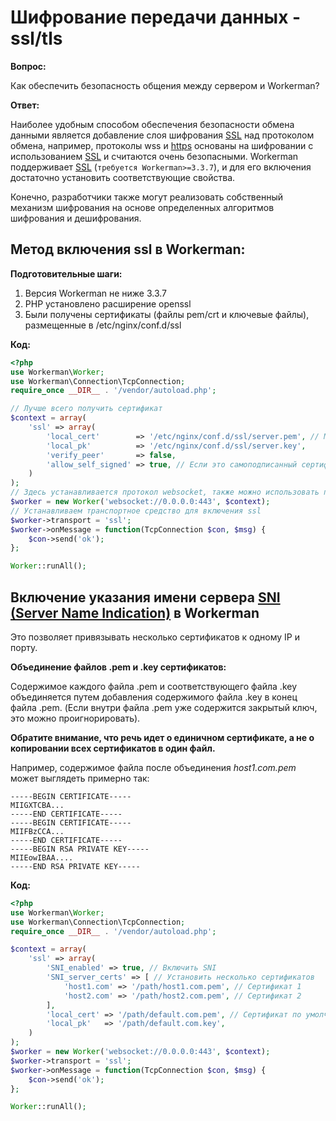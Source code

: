 # Шифрование передачи данных - ssl/tls

**Вопрос:**

Как обеспечить безопасность общения между сервером и Workerman?

**Ответ:**

Наиболее удобным способом обеспечения безопасности обмена данными является добавление слоя шифрования [SSL](https://baike.baidu.com/item/ssl) над протоколом обмена, например, протоколы wss и [https](https://baike.baidu.com/item/https) основаны на шифровании с использованием [SSL](https://baike.baidu.com/item/ssl) и считаются очень безопасными. Workerman поддерживает [SSL](https://baike.baidu.com/item/ssl) (```требуется Workerman>=3.3.7```), и для его включения достаточно установить соответствующие свойства.

Конечно, разработчики также могут реализовать собственный механизм шифрования на основе определенных алгоритмов шифрования и дешифрования.

## Метод включения ssl в Workerman:

**Подготовительные шаги:**

1. Версия Workerman не ниже 3.3.7
2. PHP установлено расширение openssl
3. Были получены сертификаты (файлы pem/crt и ключевые файлы), размещенные в /etc/nginx/conf.d/ssl

**Код:**

```php
<?php
use Workerman\Worker;
use Workerman\Connection\TcpConnection;
require_once __DIR__ . '/vendor/autoload.php';

// Лучше всего получить сертификат
$context = array(
    'ssl' => array(
        'local_cert'        => '/etc/nginx/conf.d/ssl/server.pem', // Может быть также файлом crt
        'local_pk'          => '/etc/nginx/conf.d/ssl/server.key',
        'verify_peer'       => false,
        'allow_self_signed' => true, // Если это самоподписанный сертификат, то это нужно включить
    )
);
// Здесь устанавливается протокол websocket, также можно использовать протокол http или другие
$worker = new Worker('websocket://0.0.0.0:443', $context);
// Устанавливаем транспортное средство для включения ssl
$worker->transport = 'ssl';
$worker->onMessage = function(TcpConnection $con, $msg) {
    $con->send('ok');
};

Worker::runAll();
```

## Включение указания имени сервера [SNI (Server Name Indication)](https://baike.baidu.com/item/%E6%9C%8D%E5%8A%A1%E5%99%A8%E5%90%8D%E7%A7%B0%E6%8C%87%E7%A4%BA) в Workerman
Это позволяет привязывать несколько сертификатов к одному IP и порту.

**Объединение файлов .pem и .key сертификатов:**

Содержимое каждого файла .pem и соответствующего файла .key объединяется путем добавления содержимого файла .key в конец файла .pem. (Если внутри файла .pem уже содержится закрытый ключ, это можно проигнорировать).

**Обратите внимание, что речь идет о единичном сертификате, а не о копировании всех сертификатов в один файл.**

Например, содержимое файла после объединения *host1.com.pem* может выглядеть примерно так:

```text
-----BEGIN CERTIFICATE-----
MIIGXTCBA...
-----END CERTIFICATE-----
-----BEGIN CERTIFICATE-----
MIIFBzCCA...
-----END CERTIFICATE-----
-----BEGIN RSA PRIVATE KEY-----
MIIEowIBAA....
-----END RSA PRIVATE KEY-----
```

**Код:**

```php
<?php
use Workerman\Worker;
use Workerman\Connection\TcpConnection;
require_once __DIR__ . '/vendor/autoload.php';

$context = array(
    'ssl' => array(
        'SNI_enabled' => true, // Включить SNI
        'SNI_server_certs' => [ // Установить несколько сертификатов
            'host1.com' => '/path/host1.com.pem', // Сертификат 1
            'host2.com' => '/path/host2.com.pem', // Сертификат 2
        ],
        'local_cert' => '/path/default.com.pem', // Сертификат по умолчанию
        'local_pk'   => '/path/default.com.key',
    )
);
$worker = new Worker('websocket://0.0.0.0:443', $context);
$worker->transport = 'ssl';
$worker->onMessage = function(TcpConnection $con, $msg) {
    $con->send('ok');
};

Worker::runAll();
```
